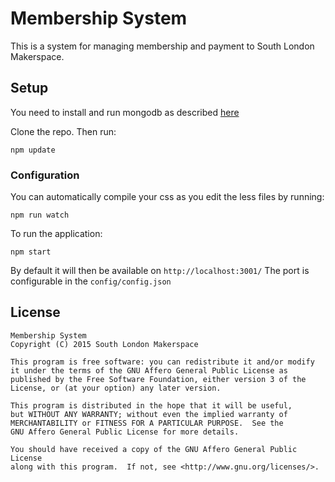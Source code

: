 # Membership System
This is a system for managing membership and payment to South London Makerspace.

## Setup

You need to install and run mongodb as described [here](https://docs.mongodb.org/manual/installation/)

Clone the repo. Then run:
```
npm update
```

### Configuration

You can automatically compile your css as you edit the less files by running:
```
npm run watch
```

To run the application:
```
npm start
```

By default it will then be available on `http://localhost:3001/`
The port is configurable in the  `config/config.json`
## License

	Membership System
	Copyright (C) 2015 South London Makerspace

	This program is free software: you can redistribute it and/or modify
	it under the terms of the GNU Affero General Public License as
	published by the Free Software Foundation, either version 3 of the
	License, or (at your option) any later version.

	This program is distributed in the hope that it will be useful,
	but WITHOUT ANY WARRANTY; without even the implied warranty of
	MERCHANTABILITY or FITNESS FOR A PARTICULAR PURPOSE.  See the
	GNU Affero General Public License for more details.

	You should have received a copy of the GNU Affero General Public License
	along with this program.  If not, see <http://www.gnu.org/licenses/>.